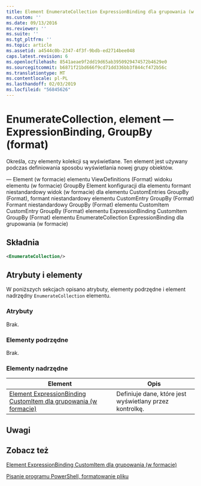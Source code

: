```yaml
---
title: Element EnumerateCollection ExpressionBinding dla grupowania (w formacie) | Dokumentacja firmy Microsoft
ms.custom: ''
ms.date: 09/13/2016
ms.reviewer: ''
ms.suite: ''
ms.tgt_pltfrm: ''
ms.topic: article
ms.assetid: a4544c0b-2347-4f3f-9bdb-ed2714bee048
caps.latest.revision: 6
ms.openlocfilehash: 8541aeae9f2dd19d65ab3950929474572b4629e0
ms.sourcegitcommit: b6871f21bd666f9cd71dd336bb3f844cf472b56c
ms.translationtype: MT
ms.contentlocale: pl-PL
ms.lasthandoff: 02/03/2019
ms.locfileid: "56845626"
---
```

# <a name="enumeratecollection-element-for-expressionbinding-for-groupby-format"></a>EnumerateCollection, element — ExpressionBinding, GroupBy (format)

Określa, czy elementy kolekcji są wyświetlane. Ten element jest używany podczas definiowania sposobu wyświetlania nowej grupy obiektów.

— Element (w formacie) elementu ViewDefinitions (Format) widoku elementu (w formacie) GroupBy Element konfiguracji dla elementu formant niestandardowy widok (w formacie) dla elementu CustomEntries GroupBy (Format), formant niestandardowy elementu CustomEntry GroupBy (Format) Formant niestandardowy GroupBy (Format) elementu CustomItem CustomEntry GroupBy (Format) elementu ExpressionBinding CustomItem GroupBy (Format) elementu EnumerateCollection ExpressionBinding dla grupowania (w formacie)

## <a name="syntax"></a>Składnia

```xml
<EnumerateCollection/>
```

## <a name="attributes-and-elements"></a>Atrybuty i elementy

W poniższych sekcjach opisano atrybuty, elementy podrzędne i element nadrzędny `EnumerateCollection` elementu.

### <a name="attributes"></a>Atrybuty

Brak.

### <a name="child-elements"></a>Elementy podrzędne

Brak.

### <a name="parent-elements"></a>Elementy nadrzędne

|Element|Opis|
|-------------|-----------------|
|[Element ExpressionBinding CustomItem dla grupowania (w formacie)](./expressionbinding-element-for-customitem-for-groupby-format.md)|Definiuje dane, które jest wyświetlany przez kontrolkę.|

## <a name="remarks"></a>Uwagi

## <a name="see-also"></a>Zobacz też

[Element ExpressionBinding CustomItem dla grupowania (w formacie)](./expressionbinding-element-for-customitem-for-groupby-format.md)

[Pisanie programu PowerShell, formatowanie pliku](./writing-a-powershell-formatting-file.md)

